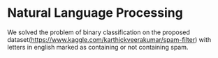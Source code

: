 # Natural Language Processing

We solved the problem of binary classification on the proposed dataset(https://www.kaggle.com/karthickveerakumar/spam-filter) with letters in english marked as containing or not containing spam.
